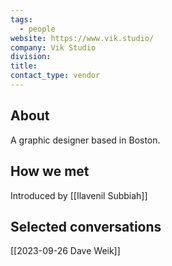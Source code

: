 ```yaml
---
tags:
  - people
website: https://www.vik.studio/
company: Vik Studio
division: 
title: 
contact_type: vendor
---
```

## About
A graphic designer based in Boston.

## How we met
Introduced by [[Ilavenil Subbiah]]

## Selected conversations
[[2023-09-26 Dave Weik]]